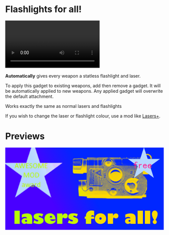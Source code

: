 # Flashlights for all!

![demo](https://github.com/theokrueger-diesel-mods/pd2-flashlights-for-all/raw/master/thumbs/demo.webm)

**Automatically** gives every weapon a statless flashlight and laser.

To apply this gadget to existing weapons, add then remove a gadget. It will be automatically applied to new weapons. Any applied gadget will overwrite the default attachment.

Works exactly the same as normal lasers and flashlights

If you wish to change the laser or flashlight colour, use a mod like [Lasers+](https://modworkshop.net/mod/20577).

# Previews
![thumbnail](https://github.com/theokrueger-diesel-mods/pd2-flashlights-for-all/raw/master/thumbs/thumbnail.png)
